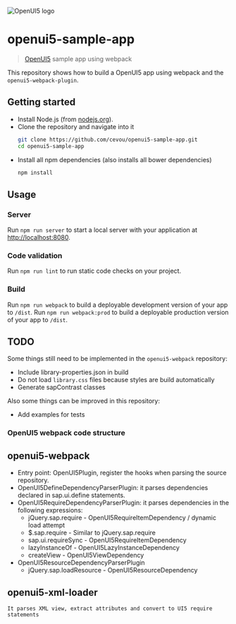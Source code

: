![OpenUI5 logo](http://openui5.org/images/OpenUI5_new_big_side.png)

# openui5-sample-app
> [OpenUI5](https://github.com/SAP/openui5) sample app using webpack

This repository shows how to build a OpenUI5 app using webpack and the `openui5-webpack-plugin`.

## Getting started
* Install Node.js (from [nodejs.org](http://nodejs.org/)).
* Clone the repository and navigate into it
    ```sh
    git clone https://github.com/cevou/openui5-sample-app.git
    cd openui5-sample-app
    ```
* Install all npm dependencies (also installs all bower dependencies)
    ```sh
    npm install
    ```

## Usage
### Server
Run `npm run server` to start a local server with your application at [http://localhost:8080](http://localhost:8080).

### Code validation
Run `npm run lint` to run static code checks on your project.

### Build
Run `npm run webpack` to build a deployable development version of your app to `/dist`.
Run `npm run webpack:prod` to build a deployable production version of your app to `/dist`.

## TODO

Some things still need to be implemented in the `openui5-webpack` repository:

- Include library-properties.json in build
- Do not load `library.css` files because styles are build automatically
- Generate sapContrast classes

Also some things can be improved in this repository:

- Add examples for tests


### OpenUI5 webpack code structure

## openui5-webpack

- Entry point: OpenUI5Plugin, register the hooks when parsing the source repository.
- OpenUI5DefineDependencyParserPlugin: it parses dependencies declared in sap.ui.define statements.
- OpenUI5RequireDependencyParserPlugin: it parses dependencies in the following expressions:
    - jQuery.sap.require - OpenUI5RequireItemDependency / dynamic load attempt
    - $.sap.require - Similar to jQuery.sap.require
    - sap.ui.requireSync - OpenUI5RequireItemDependency
    - lazyInstanceOf - OpenUI5LazyInstanceDependency
    - createView - OpenUI5ViewDependency
- OpenUI5ResourceDependencyParserPlugin    
    - jQuery.sap.loadResource - OpenUI5ResourceDependency

## openui5-xml-loader
    It parses XML view, extract attributes and convert to UI5 require statements
